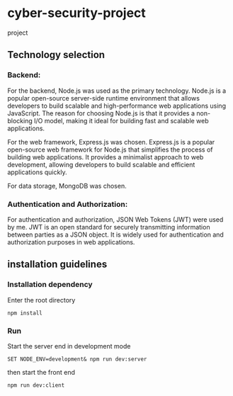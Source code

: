 # cyber-security-project
project

## Technology selection

### Backend:

For the backend, Node.js was used as the primary technology. Node.js is a popular open-source server-side runtime environment that allows developers to build scalable and high-performance web applications using JavaScript. The reason for choosing Node.js is that it provides a non-blocking I/O model, making it ideal for building fast and scalable web applications. 

For the web framework, Express.js was chosen. Express.js is a popular open-source web framework for Node.js that simplifies the process of building web applications. It provides a minimalist approach to web development, allowing developers to build scalable and efficient applications quickly.

For data storage, MongoDB was chosen.

### Authentication and Authorization:

For authentication and authorization, JSON Web Tokens (JWT) were used by me. JWT is an open standard for securely transmitting information between parties as a JSON object. It is widely used for authentication and authorization purposes in web applications. 

## installation guidelines

### Installation dependency
Enter the root directory
```
npm install
```
### Run
Start the server end in development mode
```
SET NODE_ENV=development& npm run dev:server
```
then start the front end
```
npm run dev:client
```
